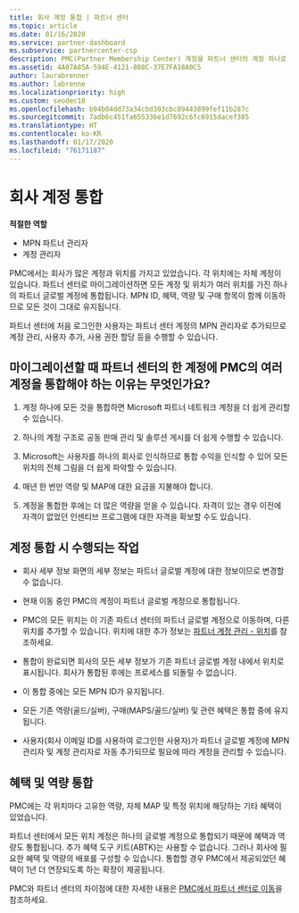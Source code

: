 ```yaml
---
title: 회사 계정 통합 | 파트너 센터
ms.topic: article
ms.date: 01/16/2020
ms.service: partner-dashboard
ms.subservice: partnercenter-csp
description: PMC(Partner Membership Center) 계정을 파트너 센터의 계정 하나로 통합하는 방법에 대해 알아봅니다. PMC에서 파트너 센터로 마이그레이션할 때입니다.
ms.assetid: 4A07A85A-594E-4121-808C-37E7FA18A0C5
author: laurabrenner
ms.author: labrenne
ms.localizationpriority: high
ms.custom: seodec18
ms.openlocfilehash: b94b04dd73a34cbd303cbc89443899fef11b287c
ms.sourcegitcommit: 7adb6c451fa655336e1d7692c6fc6915dacef385
ms.translationtype: HT
ms.contentlocale: ko-KR
ms.lasthandoff: 01/17/2020
ms.locfileid: "76171187"
---
```

# <a name="consolidate-your-company-accounts"></a>회사 계정 통합

**적절한 역할**

- MPN 파트너 관리자
- 계정 관리자

PMC에서는 회사가 많은 계정과 위치를 가지고 있었습니다. 각 위치에는 자체 계정이 있습니다. 파트너 센터로 마이그레이션하면 모든 계정 및 위치가 여러 위치를 가진 하나의 파트너 글로벌 계정에 통합됩니다. MPN ID, 혜택, 역량 및 구매 항목이 함께 이동하므로 모든 것이 그대로 유지됩니다. 

파트너 센터에 처음 로그인한 사용자는 파트너 센터 계정의 MPN 관리자로 추가되므로 계정 관리, 사용자 추가, 사용 권한 할당 등을 수행할 수 있습니다. 

## <a name="why-should-you-consolidate-your-multiple-accounts-in-pmc-into-one-account-in-partner-center-when-you-migrate"></a>마이그레이션할 때 파트너 센터의 한 계정에 PMC의 여러 계정을 통합해야 하는 이유는 무엇인가요?

1. 계정 하나에 모든 것을 통합하면 Microsoft 파트너 네트워크 계정을 더 쉽게 관리할 수 있습니다.

2. 하나의 계정 구조로 공동 판매 관리 및 솔루션 게시를 더 쉽게 수행할 수 있습니다.

3. Microsoft는 사용자를 하나의 회사로 인식하므로 통합 수익을 인식할 수 있어 모든 위치의 전체 그림을 더 쉽게 파악할 수 있습니다.  

4. 매년 한 번만 역량 및 MAP에 대한 요금을 지불해야 합니다.

5. 계정을 통합한 후에는 더 많은 역량을 얻을 수 있습니다. 자격이 있는 경우 이전에 자격이 없었던 인센티브 프로그램에 대한 자격을 확보할 수도 있습니다.


## <a name="what-happens-during-consolidation-of-accounts"></a>계정 통합 시 수행되는 작업

- 회사 세부 정보 화면의 세부 정보는 파트너 글로벌 계정에 대한 정보이므로 변경할 수 없습니다. 

- 현재 이동 중인 PMC의 계정이 파트너 글로벌 계정으로 통합됩니다. 

- PMC의 모든 위치는 이 기존 파트너 센터의 파트너 글로벌 계정으로 이동하며, 다른 위치를 추가할 수 있습니다. 위치에 대한 추가 정보는 [파트너 계정 관리 - 위치](manage-locations.md)를 참조하세요.

- 통합이 완료되면 회사의 모든 세부 정보가 기존 파트너 글로벌 계정 내에서 위치로 표시됩니다. 회사가 통합된 후에는 프로세스를 되돌릴 수 없습니다.

- 이 통합 중에는 모든 MPN ID가 유지됩니다.

- 모든 기존 역량(골드/실버), 구매(MAPS/골드/실버) 및 관련 혜택은 통합 중에 유지됩니다.

- 사용자(회사 이메일 ID를 사용하여 로그인한 사용자)가 파트너 글로벌 계정에 MPN 관리자 및 계정 관리자로 자동 추가되므로 필요에 따라 계정을 관리할 수 있습니다. 


## <a name="consolidating-your-benefits-and-competencies"></a>혜택 및 역량 통합

PMC에는 각 위치마다 고유한 역량, 자체 MAP 및 특정 위치에 해당하는 기타 혜택이 있었습니다.

파트너 센터에서 모든 위치 계정은 하나의 글로벌 계정으로 통합되기 때문에 혜택과 역량도 통합됩니다. 추가 혜택 도구 키트(ABTK)는 사용할 수 없습니다. 그러나 회사에 필요한 혜택 및 역량의 배포를 구성할 수 있습니다. 통합할 경우 PMC에서 제공되었던 혜택이 1년 더 연장되도록 하는 확장이 제공됩니다.

PMC와 파트너 센터의 차이점에 대한 자세한 내용은 [PMC에서 파트너 센터로 이동](guide-to-migration.md)을 참조하세요.

